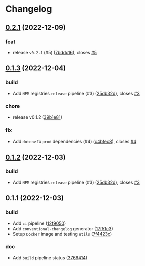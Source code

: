 # Changelog

## [0.2.1](https://github.com/humamaboalraja/cli-ai/compare/0.1.3...0.2.1) (2022-12-09)


### feat

* release `v0.2.1` (#5) ([7bddc16](https://github.com/humamaboalraja/cli-ai/commit/7bddc16d383d263edf015724b47c0242204b1e08)), closes [#5](https://github.com/humamaboalraja/cli-ai/issues/5)

## [0.1.3](https://github.com/humamaboalraja/cli-ai/compare/0.1.1...0.1.3) (2022-12-04)


### build

* Add `NPM` registries `release` pipeline (#3) ([25db32d](https://github.com/humamaboalraja/cli-ai/commit/25db32de62481e5457577125716b71354932d5ac)), closes [#3](https://github.com/humamaboalraja/cli-ai/issues/3)

### chore

* release v0.1.2 ([39b1e81](https://github.com/humamaboalraja/cli-ai/commit/39b1e814bd168906f70e71d2dd15854337007c16))

### fix

* Add `dotenv` to `prod` dependencies (#4) ([c4bfec8](https://github.com/humamaboalraja/cli-ai/commit/c4bfec8916f6f8c1311a510a305ce51c72488b02)), closes [#4](https://github.com/humamaboalraja/cli-ai/issues/4)

## [0.1.2](https://github.com/humamaboalraja/cli-ai/compare/0.1.1...0.1.2) (2022-12-03)


### build

* Add `NPM` registries `release` pipeline (#3) ([25db32d](https://github.com/humamaboalraja/cli-ai/commit/25db32de62481e5457577125716b71354932d5ac)), closes [#3](https://github.com/humamaboalraja/cli-ai/issues/3)

## 0.1.1 (2022-12-03)


### build

* Add `ci` pipeline ([12f9050](https://github.com/humamaboalraja/cli-ai/commit/12f905047499e164cb7eaea09df32d5870ae700d))
* Add `conventional-changelog` generator ([17f51c3](https://github.com/humamaboalraja/cli-ai/commit/17f51c39cd9faace6f5b1856c15154a336dcc8fa))
* Setup `Docker` image and testing `utils` ([7f4423c](https://github.com/humamaboalraja/cli-ai/commit/7f4423c4d8f3601c716ead37b84eb4c4b16e9ec5))

### doc

* Add `build` pipeline status ([3766414](https://github.com/humamaboalraja/cli-ai/commit/37664148f01190203a86386c38355957d46eccff))
